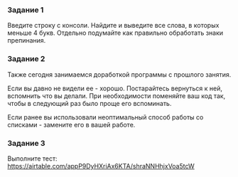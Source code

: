 ### Задание 1 
Введите строку с консоли. Найдите и выведите все слова, в которых меньше 4 букв. Отдельно подумайте как правильно 
обработать знаки препинания. 

### Задание 2
Также сегодня занимаемся доработкой программы с прошлого занятия. 

Если вы давно не видели ее - хорошо. Постарайтесь вернуться к ней, вспомнить что вы делали. При необходимости 
поменяйте ваш код так, чтобы в следующий раз было проще его вспоминать. 

Если ранее вы использовали неоптимальный способ работы со списками - замените его в вашей работе. 

### Задание 3
Выполните тест: https://airtable.com/appP9DyHXriAx6KTA/shraNNHhjxVoa5tcW